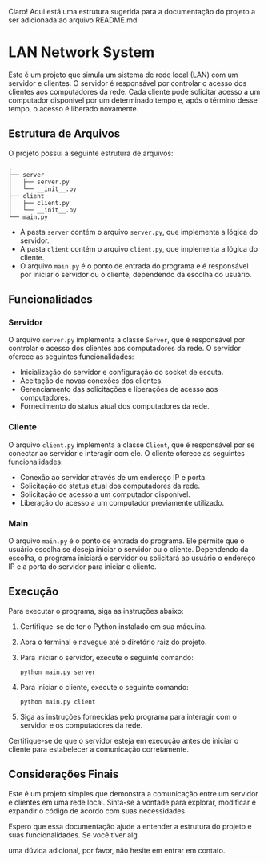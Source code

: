 Claro! Aqui está uma estrutura sugerida para a documentação do projeto a ser adicionada ao arquivo README.md:

# LAN Network System

Este é um projeto que simula um sistema de rede local (LAN) com um servidor e clientes. O servidor é responsável por controlar o acesso dos clientes aos computadores da rede. Cada cliente pode solicitar acesso a um computador disponível por um determinado tempo e, após o término desse tempo, o acesso é liberado novamente.

## Estrutura de Arquivos

O projeto possui a seguinte estrutura de arquivos:

```
.
├── server
│   ├── server.py
│   └── __init__.py
├── client
│   ├── client.py
│   └── __init__.py
└── main.py
```

- A pasta `server` contém o arquivo `server.py`, que implementa a lógica do servidor.
- A pasta `client` contém o arquivo `client.py`, que implementa a lógica do cliente.
- O arquivo `main.py` é o ponto de entrada do programa e é responsável por iniciar o servidor ou o cliente, dependendo da escolha do usuário.

## Funcionalidades

### Servidor

O arquivo `server.py` implementa a classe `Server`, que é responsável por controlar o acesso dos clientes aos computadores da rede. O servidor oferece as seguintes funcionalidades:

- Inicialização do servidor e configuração do socket de escuta.
- Aceitação de novas conexões dos clientes.
- Gerenciamento das solicitações e liberações de acesso aos computadores.
- Fornecimento do status atual dos computadores da rede.

### Cliente

O arquivo `client.py` implementa a classe `Client`, que é responsável por se conectar ao servidor e interagir com ele. O cliente oferece as seguintes funcionalidades:

- Conexão ao servidor através de um endereço IP e porta.
- Solicitação do status atual dos computadores da rede.
- Solicitação de acesso a um computador disponível.
- Liberação do acesso a um computador previamente utilizado.

### Main

O arquivo `main.py` é o ponto de entrada do programa. Ele permite que o usuário escolha se deseja iniciar o servidor ou o cliente. Dependendo da escolha, o programa iniciará o servidor ou solicitará ao usuário o endereço IP e a porta do servidor para iniciar o cliente.

## Execução

Para executar o programa, siga as instruções abaixo:

1. Certifique-se de ter o Python instalado em sua máquina.
2. Abra o terminal e navegue até o diretório raiz do projeto.
3. Para iniciar o servidor, execute o seguinte comando:

   ```
   python main.py server
   ```

4. Para iniciar o cliente, execute o seguinte comando:

   ```
   python main.py client
   ```

5. Siga as instruções fornecidas pelo programa para interagir com o servidor e os computadores da rede.

Certifique-se de que o servidor esteja em execução antes de iniciar o cliente para estabelecer a comunicação corretamente.

## Considerações Finais

Este é um projeto simples que demonstra a comunicação entre um servidor e clientes em uma rede local. Sinta-se à vontade para explorar, modificar e expandir o código de acordo com suas necessidades.

Espero que essa documentação ajude a entender a estrutura do projeto e suas funcionalidades. Se você tiver alg

uma dúvida adicional, por favor, não hesite em entrar em contato.
